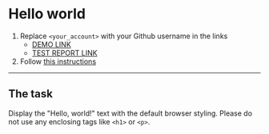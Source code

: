 # Hello world
1. Replace `<your_account>` with your Github username in the links
    - [DEMO LINK](https://taniaomelko.github.io/layout_hello-world/) <br>
    - [TEST REPORT LINK](https://taniaomelko.github.io/layout_hello-world/report/html_report/)
2. Follow [this instructions](https://mate-academy.github.io/layout_task-guideline/)
___

## The task
Display the "Hello, world!" text with the default browser styling. Please do not
use any enclosing tags like `<h1>` or `<p>`.
